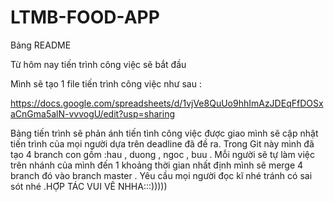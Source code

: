 # LTMB-FOOD-APP

Bảng README

Từ hôm nay tiến trình công việc sẽ bắt đầu

Mình sẽ tạo 1 file tiến trình công việc như sau :

https://docs.google.com/spreadsheets/d/1vjVe8QuUo9hhImAzJDEqFfDOSxaCnGma5alN-vvvogU/edit?usp=sharing

Bảng tiến trình sẽ phản ánh tiến tình công việc được giao mình sẽ cập nhật tiến trình của mọi người dựa trên deadline đã đề ra.
Trong Git này mình đã tạo 4 branch con gồm :hau , duong , ngoc , buu .
Mỗi người sẽ tự làm việc trên nhánh của mình đến 1 khoảng thời gian nhất định mình sẽ merge 4 branch đó vào branch master .
Yêu cầu mọi người đọc kĩ nhé tránh có sai sót nhé .HỢP TÁC VUI VẼ NHHA:::)))))
